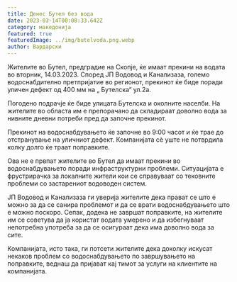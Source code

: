 ```yaml
---
title: Денес Бутел без вода
date: 2023-03-14T00:08:33.642Z
category: македонија
featured: true
featuredImage: ../img/butelvoda.png.webp
author: Вардарски
---
```


Жителите во Бутел, предградие на Скопје, ќе имаат прекини на водата во вторник, 14.03.2023. Според ЈП Водовод и Канализаза, големо водоснабдително претпријатие во регионот, прекинот ќе биде поради уличен дефект од 400 мм на „ Бутелска“ ул.2а.

Погодено подрачје ќе биде улицата Бутелска и околните населби. На жителите во областа им е препорачано да складираат доволно вода за нивните дневни потреби пред да започне прекинот.

Прекинот на водоснабдувањето ќе започне во 9:00 часот и ќе трае до отстранување на уличниот дефект. Компанијата сè уште не потврдила колку долго ќе траат поправките.

Ова не е првпат жителите во Бутел да имаат прекини во водоснабдувањето поради инфраструктурни проблеми. Ситуацијата е фрустрирачка за локалните жители кои се справуваат со тековните проблеми со застарениот водоводен систем.

ЈП Водовод и Канализаза ги уверија жителите дека прават се што е можно за да се санира проблемот и да се врати водоснабдувањето што е можно поскоро. Сепак, додека не завршат поправките, на жителите им се советува да ја користат водата умерено и да избегнуваат непотребна употреба за да се осигураат дека има доволно вода за сите.

Компанијата, исто така, ги потсети жителите дека доколку искусат некаков проблем со водоснабдувањето по завршувањето на поправките, веднаш да пријават кај тимот за услуги на клиентите на компанијата.
